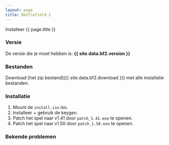 ```yaml
---
layout: page
title: Battlefield 2
---
```


Installeer {{ page.title }}

### Versie

De versie die je moet hebben is: **{{ site.data.bf2.version }}**

### Bestanden

Download [het zip bestand]({{ site.data.bf2.download }}) met alle
installatie bestanden.

### Installatie

1. Mount de `install.iso` iso.
2. Installeer + gebruik de keygen.
3. Patch het spel naar v1.41 door `patch_1.41.exe` te openen.
4. Patch het spel naar v1.50 door `patch_1.50.exe` te openen.

### Bekende problemen
